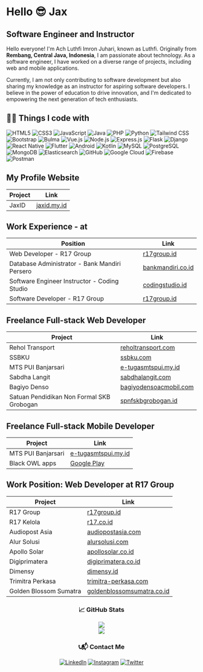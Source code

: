 # Hello 😎 Jax

## Software Engineer and Instructor

Hello everyone! I'm Ach Luthfi Imron Juhari, known as Luthfi. Originally from **Rembang, Central Java, Indonesia**, I am passionate about technology. As a software engineer, I have worked on a diverse range of projects, including web and mobile applications.

Currently, I am not only contributing to software development but also sharing my knowledge as an instructor for aspiring software developers. I believe in the power of education to drive innovation, and I'm dedicated to empowering the next generation of tech enthusiasts.

## 👨‍💻 Things I code with

 <img alt="HTML5" src="https://img.shields.io/badge/HTML5-%23E34F26.svg?style=flat&logo=html5&logoColor=white"/> <img alt="CSS3" src="https://img.shields.io/badge/CSS3-%231572B6.svg?style=flat&logo=css3&logoColor=white"/> <img alt="JavaScript" src="https://img.shields.io/badge/JavaScript-%23323330.svg?style=flat&logo=javascript&logoColor=%23F7DF1E"/> <img alt="Java" src="https://img.shields.io/badge/Java-ED8B00.svg?style=flat&logo=java&logoColor=white"/> <img alt="PHP" src="https://img.shields.io/badge/PHP-777BB4.svg?style=flat&logo=php&logoColor=white"/> <img alt="Python" src="https://img.shields.io/badge/Python-3776AB.svg?style=flat&logo=python&logoColor=white"/> <img alt="Tailwind CSS" src="https://img.shields.io/badge/Tailwind_CSS-38B2AC.svg?style=flat&logo=tailwind-css&logoColor=white"/> <img alt="Bootstrap" src="https://img.shields.io/badge/Bootstrap-%23563D7C.svg?style=flat&logo=bootstrap&logoColor=white"/> <img alt="Bulma" src="https://img.shields.io/badge/Bulma-777BB4.svg?style=flat&logo=bulma&logoColor=white"/> <img alt="Vue.js" src="https://img.shields.io/badge/Vue.js-4FC08D.svg?style=flat&logo=vue.js&logoColor=white"/> <img alt="Node.js" src="https://img.shields.io/badge/Node.js-339933.svg?style=flat&logo=node.js&logoColor=white"/> <img alt="Express.js" src="https://img.shields.io/badge/Express.js-%23404D59.svg?style=flat&logo=express&logoColor=white"/> <img alt="Flask" src="https://img.shields.io/badge/Flask-%23000.svg?style=flat&logo=flask&logoColor=white"/> <img alt="Django" src="https://img.shields.io/badge/Django-092E20.svg?style=flat&logo=django&logoColor=white"/> <img alt="React Native" src="https://img.shields.io/badge/React_Native-%2320232a.svg?style=flat&logo=react&logoColor=%2361DAFB"/> <img alt="Flutter" src="https://img.shields.io/badge/Flutter-%2302569B.svg?style=flat&logo=flutter&logoColor=white"/> <img alt="Android" src="https://img.shields.io/badge/Android-3DDC84.svg?style=flat&logo=android&logoColor=white"/> <img alt="Kotlin" src="https://img.shields.io/badge/Kotlin-0095D5.svg?style=flat&logo=kotlin&logoColor=white"/> <img alt="MySQL" src="https://img.shields.io/badge/MySQL-%2300f.svg?style=flat&logo=mysql&logoColor=white"/> <img alt="PostgreSQL" src="https://img.shields.io/badge/PostgreSQL-336791.svg?style=flat&logo=postgresql&logoColor=white"/> <img alt="MongoDB" src="https://img.shields.io/badge/MongoDB-47A248.svg?style=flat&logo=mongodb&logoColor=white"/> <img alt="Elasticsearch" src="https://img.shields.io/badge/Elasticsearch-005571.svg?style=flat&logo=elasticsearch&logoColor=white"/> <img alt="GitHub" src="https://img.shields.io/badge/GitHub-%23121011.svg?style=flat&logo=github&logoColor=white"/> <img alt="Google Cloud" src="https://img.shields.io/badge/GoogleCloud-%234285F4.svg?style=flat&logo=google-cloud&logoColor=yellow"/> <img alt="Firebase" src="https://img.shields.io/badge/Firebase-%23039BE5.svg?style=flat&logo=firebase"/> <img alt="Postman" src="https://img.shields.io/badge/Postman-FF6C37?style=flat&logo=postman&logoColor=white"/>


## My Profile Website
| Project | Link |
|---------|------|
| JaxID   | [jaxid.my.id](https://jaxid.my.id) |

## Work Experience - at
| Position                         | Link                                      |
|----------------------------------|-------------------------------------------|
| Web Developer - R17 Group         | [r17group.id](https://r17group.id/)        |
| Database Administrator - Bank Mandiri Persero | [bankmandiri.co.id](https://bankmandiri.co.id/) |
| Software Engineer Instructor - Coding Studio | [codingstudio.id](https://codingstudio.id/) |
| Software Developer - R17 Group    | [r17group.id](https://r17group.id/)        |

## Freelance Full-stack Web Developer
| Project                          | Link                                          |
|----------------------------------|-----------------------------------------------|
| Rehol Transport                  | [reholtransport.com](https://reholtransport.com/) |
| SSBKU                            | [ssbku.com](https://ssbku.com/)               |
| MTS PUI Banjarsari               | [e-tugasmtspui.my.id](https://www.e-tugasmtspui.my.id) |
| Sabdha Langit                    | [sabdhalangit.com](https://sabdhalangit.com/) |
| Bagiyo Denso                     | [bagiyodensoacmobil.com](https://bagiyodensoacmobil.com/) |
| Satuan Pendidikan Non Formal SKB Grobogan | [spnfskbgrobogan.id](https://spnfskbgrobogan.id/) |

## Freelance Full-stack Mobile Developer
| Project                          | Link                                            |
|----------------------------------|-------------------------------------------------|
| MTS PUI Banjarsari               | [e-tugasmtspui.my.id](https://www.e-tugasmtspui.my.id) |
| Black OWL apps                    | [Google Play](https://play.google.com/store/apps/details?id=blackowl.id) |

## Work Position: Web Developer at R17 Group

| Project                   | Link                                    |
|---------------------------|-----------------------------------------|
| R17 Group                 | [r17group.id](https://r17group.id/)      |
| R17 Kelola                | [r17.co.id](https://r17.co.id/)          |
| Audiopost Asia            | [audiopostasia.com](https://audiopostasia.com/) |
| Alur Solusi               | [alursolusi.com](https://alursolusi.com/) |
| Apollo Solar              | [apollosolar.co.id](https://apollosolar.co.id/) |
| Digiprimatera             | [digiprimatera.co.id](https://digiprimatera.co.id/) |
| Dimensy                   | [dimensy.id](https://dimensy.id/)        |
| Trimitra Perkasa          | [trimitra-perkasa.com](https://trimitra-perkasa.com/) |
| Golden Blossom Sumatra    | [goldenblossomsumatra.co.id](https://goldenblossomsumatra.co.id/) |

<h3 align="center">📈 GitHub Stats</h3>
<p align="center">
  <img src="https://github-readme-streak-stats.herokuapp.com/demo/preview.php?user=LuthfiAjax&theme=gruvbox-duo&hide_border=true&date_format=M%20j%5B%2C%20Y%5D"/><br>
  <img src="https://github-readme-stats.vercel.app/api/top-langs/?username=LuthfiAjax&layout=compact&theme=radical&langs_count=14&bg_color=222&title_color=87CEEB&text_color=fff&icon_color=87CEEB"/><br />
</p>

<h3 align="center">📞📬 Contact Me</h3>
<p align="center">
  <a href="https://www.linkedin.com/in/ach-luthfi-imron-juhari-567408242/"><img alt="LinkedIn" src="https://img.shields.io/badge/linkedin-%230077B5.svg?style=for-the-badge&logo=linkedin&logoColor=white"/></a>
  <a href="https://www.instagram.com/luthfi.imron/"><img alt="Instagram" src="https://img.shields.io/badge/instagram-%23E4405F.svg?style=for-the-badge&logo=Instagram&logoColor=white"/></a>
  <a href="https://twitter.com/se_sambat"><img alt="Twitter" src="https://img.shields.io/badge/twitter-%230077B5.svg?style=for-the-badge&logo=Twitter&logoColor=white"/></a>
</p>
